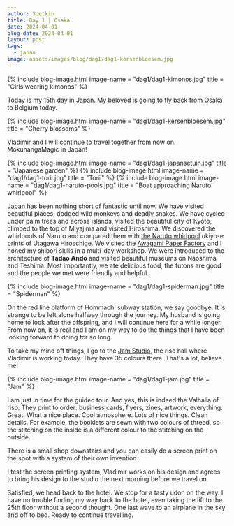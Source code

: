 ```yaml
---
author: Soetkin
title: Day 1 | Osaka 
date: 2024-04-01
blog-date: 2024-04-01
layout: post
tags:
  - japan
image: assets/images/blog/dag1/dag1-kersenbloesem.jpg
---
```

{% include blog-image.html image-name = "dag1/dag1-kimonos.jpg"  title = "Girls wearing kimonos" %}

Today is my 15th day in Japan. My beloved is going to fly back from Osaka to Belgium today.

{% include blog-image.html image-name = "dag1/dag1-kersenbloesem.jpg"  title = "Cherry blossoms" %}


Vladimir and I will continue to travel together from now on. 
MokuhangaMagic in Japan!

{% include blog-image.html image-name = "dag1/dag1-japansetuin.jpg"  title = "Japanese garden" %}
{% include blog-image.html image-name = "dag1/dag1-torii.jpg"  title = "Torii" %}
{% include blog-image.html image-name = "dag1/dag1-naruto-pools.jpg"  title = "Boat approaching Naruto whirlpool" %}


Japan has been nothing short of fantastic until now. We have visited beautiful places, dodged wild monkeys and deadly snakes. We have cycled under palm trees and across islands, visited the beautiful city of Kyoto, climbed to the top of Miyajima and visited Hiroshima. We discovered the whirlpools of Naruto and compared them with [the Naruto whirlpool](https://www.metmuseum.org/art/collection/search/53783) ukiyo-e prints of Utagawa Hiroschige. We visited the [Awagami Paper Factory](https://awagami.com) and I honed my shibori skills in a multi-day workshop.  We were introduced to the architecture of **Tadao Ando** and visited beautiful museums on Naoshima and Teshima. Most importantly, we ate delicious food, the futons are good and the people we met were friendly and helpful.

{% include blog-image.html image-name = "dag1/dag1-spiderman.jpg"  title = "Spiderman" %}

On the red line platform of Hommachi subway station, we say goodbye. It is strange to be left alone halfway through the journey. My husband is going home to look after the offspring, and I will continue here for a while longer. From now on, it is real and I am on my way to do the things that I have been looking forward to doing for so long.


To take my mind off things, I go to the [Jam Studio](https://jam-p.com/blog/hello-we-are-jam), the riso hall where Vladimir is working today. They have 35 colours there. That's a lot, believe me!

{% include blog-image.html image-name = "dag1/dag1-jam.jpg"  title = "Jam" %}

I am just in time for the guided tour. And yes, this is indeed the Valhalla of riso. They print to order: business cards, flyers, zines, artwork, everything. Great. What a nice place. Cool atmosphere. Lots of nice things. Clean details. For example, the booklets are sewn with two colours of thread, so the stitching on the inside is a different colour to the stitching on the outside.


There is a small shop downstairs and you can easily do a screen print on the spot with a system of their own invention. 


I test the screen printing system, Vladimir works on his design and agrees to bring his design to the studio the next morning before we travel on.


Satisfied, we head back to the hotel. We stop for a tasty udon on the way. I have no trouble finding my way back to the hotel, even taking the lift to the 25th floor without a second thought. One last wave to an airplane in the sky and off to bed. 
Ready to continue travelling.